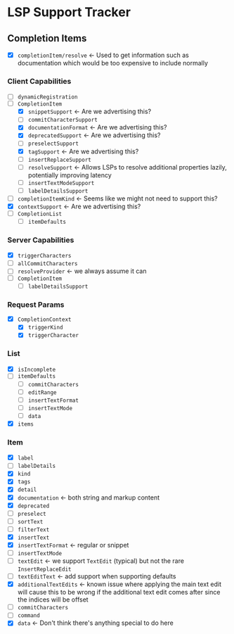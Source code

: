 # LSP Support Tracker

## Completion Items

- [x] `completionItem/resolve` <- Used to get information such as documentation which would be too expensive to include normally

### Client Capabilities

- [ ] `dynamicRegistration`
- [ ] `CompletionItem`
    - [x] `snippetSupport` <- Are we advertising this?
    - [ ] `commitCharacterSupport`
    - [x] `documentationFormat` <- Are we advertising this?
    - [x] `deprecatedSupport` <- Are we advertising this?
    - [ ] `preselectSupport`
    - [x] `tagSupport` <- Are we advertising this?
    - [ ] `insertReplaceSupport`
    - [ ] `resolveSupport` <- Allows LSPs to resolve additional properties lazily, potentially improving latency
    - [ ] `insertTextModeSupport`
    - [ ] `labelDetailsSupport`
- [ ] `completionItemKind` <- Seems like we might not need to support this?
- [x] `contextSupport` <- Are we advertising this?
- [ ] `CompletionList`
    - [ ] `itemDefaults`

### Server Capabilities

- [x] `triggerCharacters`
- [ ] `allCommitCharacters`
- [ ] `resolveProvider` <- we always assume it can
- [ ] `CompletionItem`
    - [ ] `labelDetailsSupport`

### Request Params

- [x] `CompletionContext`
    - [x] `triggerKind`
    - [x] `triggerCharacter`

### List

- [x] `isIncomplete`
- [ ] `itemDefaults`
    - [ ] `commitCharacters`
    - [ ] `editRange`
    - [ ] `insertTextFormat`
    - [ ] `insertTextMode`
    - [ ] `data`
- [x] `items`

### Item

- [x] `label`
- [ ] `labelDetails`
- [x] `kind`
- [x] `tags`
- [x] `detail`
- [x] `documentation` <- both string and markup content
- [x] `deprecated`
- [ ] `preselect`
- [ ] `sortText`
- [ ] `filterText`
- [x] `insertText`
- [x] `insertTextFormat` <- regular or snippet
- [ ] `insertTextMode`
- [ ] `textEdit` <- we support `TextEdit` (typical) but not the rare `InsertReplaceEdit`
- [ ] `textEditText` <- add support when supporting defaults
- [x] `additionalTextEdits` <- known issue where applying the main text edit will cause this to be wrong if the additional text edit comes after since the indices will be offset
- [ ] `commitCharacters`
- [ ] `command`
- [x] `data` <- Don't think there's anything special to do here
